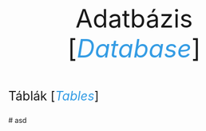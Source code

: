<p class="title"> Adatbázis [<span class="mark">Database</span>]</p>

<p class="alt-title"> Táblák [<span class="mark">Tables</span>]</p>
# asd

#
<style>
.title
{
    font-size: 50px;
    text-align: center;
}

.alt-title 
{
    font-size: 25px;
}

.mark 
{
    color: #349ce4;
    font-style: italic;
}
</style>